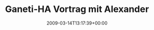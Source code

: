 ---
retweeted: false
source: <a href="http://twitter.com" rel="nofollow">Twitter Web Client</a>
entities:
  hashtags:
  - text: clt09
    indices:
    - '55'
    - '61'
  symbols: []
  user_mentions:
  - name: Google
    screen_name: Google
    indices:
    - '46'
    - '53'
    id_str: '20536157'
    id: '20536157'
  urls: []
display_text_range:
- '0'
- '61'
favorite_count: '0'
id_str: '1326860442'
truncated: false
retweet_count: '0'
id: '1326860442'
created_at: Sat Mar 14 13:17:39 +0000 2009
favorited: false
full_text: 'Ganeti-HA Vortrag mit Alexander Schreiber von [@google](https://twitter.com/google).
  #clt09'
lang: de
tags:
- clt09
- pesos:twitter
date: '2009-03-14T13:17:39+00:00'
src: https://twitter.com/bascht/status/1326860442
original_url: https://twitter.com/bascht/status/1326860442
type: twitter_tweet
text: 'Ganeti-HA Vortrag mit Alexander Schreiber von [@google](https://twitter.com/google).
  #clt09'
title: Ganeti-HA Vortrag mit Alexander

---